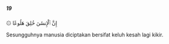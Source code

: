 ##### 19

<span class="ayah">۞ إِنَّ ٱلْإِنسَٰنَ خُلِقَ هَلُوعًا</span>

<span class="ayah_translation">Sesungguhnya manusia diciptakan bersifat keluh kesah lagi kikir.</span>
